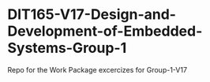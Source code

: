 # DIT165-V17-Design-and-Development-of-Embedded-Systems-Group-1
Repo for the Work Package excercizes for Group-1-V17
